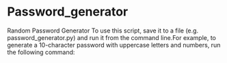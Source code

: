 # Password_generator
Random Password Generator
To use this script, save it to a file (e.g. password_generator.py) and run it from the command line.For example, to generate a 10-character password with uppercase letters and numbers, run the following command:
